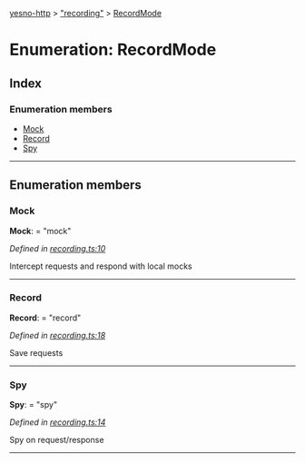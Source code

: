 [yesno-http](../README.md) > ["recording"](../modules/_recording_.md) > [RecordMode](../enums/_recording_.recordmode.md)

# Enumeration: RecordMode

## Index

### Enumeration members

* [Mock](_recording_.recordmode.md#mock)
* [Record](_recording_.recordmode.md#record)
* [Spy](_recording_.recordmode.md#spy)

---

## Enumeration members

<a id="mock"></a>

###  Mock

**Mock**:  = "mock"

*Defined in [recording.ts:10](https://github.com/FormidableLabs/yesno/blob/8e1469e/src/recording.ts#L10)*

Intercept requests and respond with local mocks

___
<a id="record"></a>

###  Record

**Record**:  = "record"

*Defined in [recording.ts:18](https://github.com/FormidableLabs/yesno/blob/8e1469e/src/recording.ts#L18)*

Save requests

___
<a id="spy"></a>

###  Spy

**Spy**:  = "spy"

*Defined in [recording.ts:14](https://github.com/FormidableLabs/yesno/blob/8e1469e/src/recording.ts#L14)*

Spy on request/response

___

